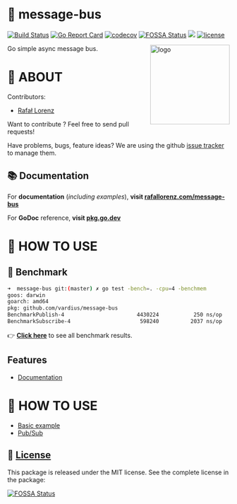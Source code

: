 🚌 message-bus
================
[![Build Status](https://travis-ci.org/vardius/message-bus.svg?branch=master)](https://travis-ci.org/vardius/message-bus)
[![Go Report Card](https://goreportcard.com/badge/github.com/vardius/message-bus)](https://goreportcard.com/report/github.com/vardius/message-bus)
[![codecov](https://codecov.io/gh/vardius/message-bus/branch/master/graph/badge.svg)](https://codecov.io/gh/vardius/message-bus)
[![FOSSA Status](https://app.fossa.io/api/projects/git%2Bgithub.com%2Fvardius%2Fmessage-bus.svg?type=shield)](https://app.fossa.io/projects/git%2Bgithub.com%2Fvardius%2Fmessage-bus?ref=badge_shield)
[![](https://godoc.org/github.com/vardius/message-bus?status.svg)](https://pkg.go.dev/github.com/vardius/message-bus)
[![license](https://img.shields.io/github/license/mashape/apistatus.svg)](https://github.com/vardius/message-bus/blob/master/LICENSE.md)

<img align="right" height="180px" src="website/src/static/img/logo.png" alt="logo" />

Go simple async message bus.

📖 ABOUT
==================================================
Contributors:

* [Rafał Lorenz](http://rafallorenz.com)

Want to contribute ? Feel free to send pull requests!

Have problems, bugs, feature ideas?
We are using the github [issue tracker](https://github.com/vardius/message-bus/issues) to manage them.

## 📚 Documentation

For **documentation** (_including examples_), **visit [rafallorenz.com/message-bus](http://rafallorenz.com/message-bus)**

For **GoDoc** reference, **visit [pkg.go.dev](https://pkg.go.dev/github.com/vardius/message-bus)**

🚏 HOW TO USE
==================================================

## 🚅 Benchmark

```bash
➜  message-bus git:(master) ✗ go test -bench=. -cpu=4 -benchmem
goos: darwin
goarch: amd64
pkg: github.com/vardius/message-bus
BenchmarkPublish-4                   	 4430224	       250 ns/op	       0 B/op	       0 allocs/op
BenchmarkSubscribe-4                 	  598240	      2037 ns/op	     735 B/op	       5 allocs/op
```

👉 **[Click here](https://rafallorenz.com/message-bus/docs/benchmark)** to see all benchmark results.

## Features
- [Documentation](https://rafallorenz.com/message-bus/)

🚏 HOW TO USE
==================================================

- [Basic example](https://rafallorenz.com/message-bus/docs/basic-example)
- [Pub/Sub](https://rafallorenz.com/message-bus/docs/pubsub)

📜 [License](LICENSE.md)
-------

This package is released under the MIT license. See the complete license in the package:

[![FOSSA Status](https://app.fossa.io/api/projects/git%2Bgithub.com%2Fvardius%2Fmessage-bus.svg?type=large)](https://app.fossa.io/projects/git%2Bgithub.com%2Fvardius%2Fmessage-bus?ref=badge_large)
